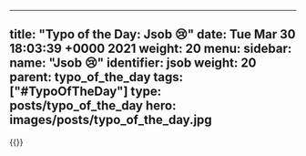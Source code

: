 
---
title: "Typo of the Day: Jsob 😢"
date: Tue Mar 30 18:03:39 +0000 2021
weight: 20
menu:
  sidebar:
    name: "Jsob 😢"
    identifier: jsob
    weight: 20
    parent: typo_of_the_day
tags: ["#TypoOfTheDay"]
type: posts/typo_of_the_day
hero: images/posts/typo_of_the_day.jpg
---


{{<tweet user="mariatta" id="1376958315880607744">}}

